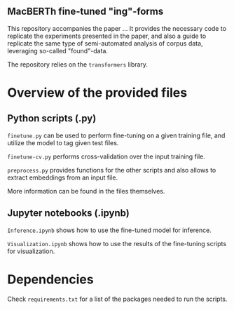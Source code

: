 MacBERTh fine-tuned "ing"-forms
---

This repository accompanies the paper ... 
It provides the necessary code to replicate the experiments presented in the paper, and also a guide to replicate the same type of semi-automated analysis of corpus data, leveraging so-called "found"-data.

The repository relies on the `transformers` library.

# Overview of the provided files

## Python scripts (.py)
`finetune.py` can be used to perform fine-tuning on a given training file, and utilize the model to tag given test files. 

`finetune-cv.py` performs cross-validation over the input training file.

`preprocess.py` provides functions for the other scripts and also allows to extract embeddings from an input file.

More information can be found in the files themselves.

## Jupyter notebooks (.ipynb)

`Inference.ipynb` shows how to use the fine-tuned model for inference.

`Visualization.ipynb` shows how to use the results of the fine-tuning scripts for visualization.

# Dependencies

Check `requirements.txt` for a list of the packages needed to run the scripts.
